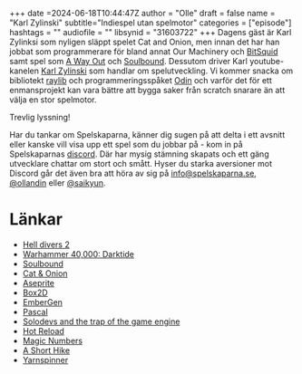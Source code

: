+++
date =2024-06-18T10:44:47Z
author = "Olle"
draft = false 
name = "Karl Zylinski"
subtitle="Indiespel utan spelmotor"
categories = ["episode"]
hashtags = ""
audiofile = ""
libsynid = "31603722"
+++
Dagens gäst är Karl Zylinksi som nyligen släppt spelet Cat and Onion, men innan det har han jobbat som programmerare för bland annat Our Machinery och [BitSquid](https://en.wikipedia.org/wiki/Bitsquid) samt spel som [A Way Out](https://store.steampowered.com/app/1222700/A_Way_Out/) och [Soulbound](https://store.steampowered.com/app/2211130/SOULBOUND/). Dessutom driver Karl youtube-kanelen [Karl Zylinski](https://www.youtube.com/@karl_zylinski) som handlar om spelutveckling. Vi kommer snacka om bibliotekt [raylib](https://www.raylib.com/) och programmeringsspåket [Odin](https://odin-lang.org/) och varför det för ett enmansprojekt kan vara bättre att bygga saker från scratch snarare än att välja en stor spelmotor.


Trevlig lyssning!

Har du tankar om Spelskaparna, känner dig sugen på att delta i ett avsnitt eller kanske vill visa upp ett spel som du jobbar på - kom in på Spelskaparnas [discord](https://discord.gg/hBHEXss). Där har mysig stämning skapats och ett gäng utvecklare chattar om stort och smått. Hyser du starka aversioner mot Discord går det även bra att höra av sig på info@spelskaparna.se, [@ollandin](https://twitter.com/ollelandin) eller [@saikyun](https://twitter.com/Saikyun).

# Länkar
* [Hell divers 2](https://www.youtube.com/watch?v=oD3pxbG9YYI)
* [Warhammer 40,000: Darktide](https://www.youtube.com/watch?v=oMUfKLLynWI)
* [Soulbound](https://store.steampowered.com/app/2211130/SOULBOUND/)
* [Cat & Onion](https://store.steampowered.com/app/2781210/CAT__ONION/)
* [Aseprite](https://aseprite.org/)
* [Box2D](https://box2d.org/)
* [EmberGen](https://jangafx.com/software/embergen/)
* [Pascal](https://en.wikipedia.org/wiki/Pascal_(programming_language))
* [Solodevs and the trap of the game engine](https://zylinski.se/posts/solodevs-and-the-trap-of-the-game-engine/)
* [Hot Reload](https://hotreload.net/)
* [Magic Numbers](https://en.wikipedia.org/wiki/Magic_number_(programming))
* [A Short Hike](https://www.ashorthike.com/)
* [Yarnspinner](https://www.yarnspinner.dev/)
